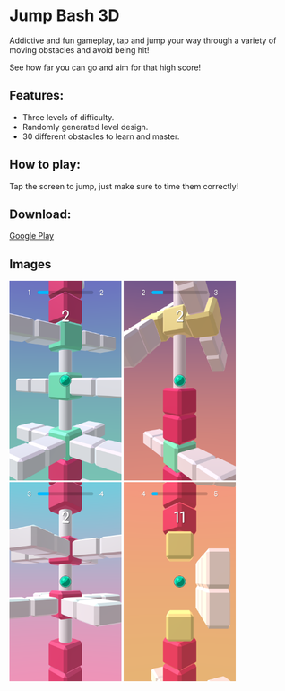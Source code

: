 # Jump Bash 3D

Addictive and fun gameplay, tap and jump your way through a variety of moving obstacles and avoid being hit!

See how far you can go and aim for that high score!

## Features:

- Three levels of difficulty.
- Randomly generated level design.
- 30 different obstacles to learn and master.

## How to play:

Tap the screen to jump, just make sure to time them correctly!

## Download:

<a href="https://play.google.com/store/apps/details?id=com.RelaxedCrow.JumpBash3D">Google Play</a>

## Images

<p float="left">
  <img src="/1.png" width="200" />
  <img src="/2.png" width="200" /> 
  <img src="/3.png" width="200" />
  <img src="/4.png" width="200" />
</p>

